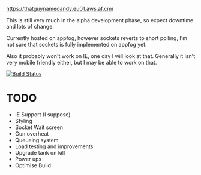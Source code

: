 https://thatguynamedandy.eu01.aws.af.cm/

This is still very much in the alpha development phase, so expect downtime and lots of change.

Currently hosted on appfog, however sockets reverts to short polling, I'm not sure that sockets is fully implemented on appfog yet.

Also it probably won't work on IE, one day I will look at that. Generally it isn't very mobile friendly either, but I may be able to work on that. 

[![Build Status](https://travis-ci.org/thatguynamedandy/playground.png)](https://travis-ci.org/thatguynamedandy/playground)

TODO
====
* IE Support (I suppose)
* Styling
* Socket Wait screen
* Gun overheat
* Queueing system
* Load testing and improvements
* Upgrade tank on kill
* Power ups
* Optimise Build
